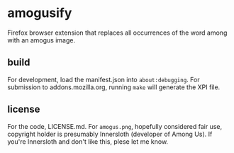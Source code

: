 # amogusify

Firefox browser extension that replaces all occurrences of the word among with an amogus image.

## build

For development, load the manifest.json into `about:debugging`. For submission to addons.mozilla.org, running `make` will generate the XPI file.

## license

For the code, LICENSE.md. For `amogus.png`, hopefully considered fair use, copyright holder is presumably Innersloth (developer of Among Us). If you're Innersloth and don't like this, plese let me know.
